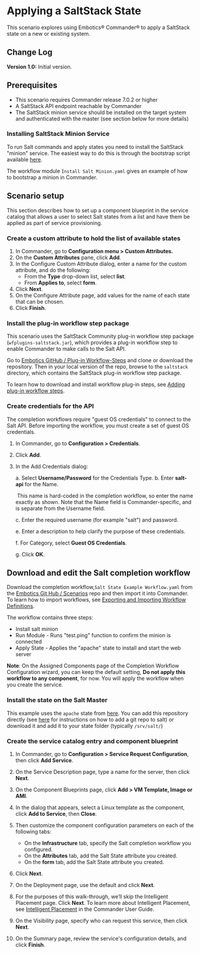 # Applying a SaltStack State

This scenario explores using Embotics® Commander® to apply a SaltStack state on a new or existing system.

## Change Log

**Version 1.0:** Initial version.

## Prerequisites

* This scenario requires Commander release 7.0.2 or higher
* A SaltStack API endpoint reachable by Commander
* The SaltStack minion service should be installed on the target system and authenticated with the master (see section below for more details)

### Installing SaltStack Minion Service

To run Salt commands and apply states you need to install the SaltStack "minion" service. The easiest way to do this is through the bootstrap script available [here](https://bootstrap.saltstack.com).

The workflow module `Install Salt Minion.yaml` gives an example of how to bootstrap a minion in Commander.

## Scenario setup

This section describes how to set up a component blueprint in the service catalog that allows a user to select Salt states from a list and have them be applied as part of service provisioning.

### Create a custom attribute to hold the list of available states

1. In Commander, go to **Configuration menu > Custom Attributes.** 
2. On the **Custom Attributes** pane, click **Add**.
3. In the Configure Custom Attribute dialog, enter a name for the custom attribute, and do the following:
    * From the **Type** drop-down list, select **list**.
    * From **Applies to**, select **form**.
4. Click **Next**.
5. On the Configure Attribute page, add values for the name of each state that can be chosen.
6. Click **Finish**. 

### Install the plug-in workflow step package

This scenario uses the SaltStack Community plug-in workflow step package (`wfplugins-saltstack.jar`), which provides a plug-in workflow step to enable Commander to make calls to the Salt API.

Go to [Embotics GitHub / Plug-in Workflow-Steps](https://github.com/Embotics/Plug-in-Workflow-Steps) and clone or download the repository. Then in your local version of the repo, browse to the `saltstack` directory, which contains the SaltStack plug-in workflow step package. 

To learn how to download and install workflow plug-in steps, see [Adding plug-in workflow steps](http://docs.embotics.com/commander/Using-Plug-In-WF-Steps.htm#Adding).

### Create credentials for the API
The completion workflows require "guest OS credentials" to connect to the Salt API. Before importing the workflow, you must create a set of guest OS credentials.
1. In Commander, go to **Configuration > Credentials**.
2. Click **Add**.
3. In the Add Credentials dialog: 

   a. Select **Username/Password** for the Credentials Type.
   b. Enter **salt-api** for the Name.

   ​    This name is hard-coded in the completion workflow, so enter the name exactly as shown. Note that the Name field is Commander-specific, and is separate from the Username field.

   c. Enter the required username (for example "salt") and password.

   e. Enter a description to help clarify the purpose of these credentials.

   f. For Category, select **Guest OS Credentials**.

   g. Click **OK**.

## Download and edit the Salt completion workflow
Download the completion workflow,`Salt State Example Workflow.yaml` from the [Embotics Git Hub / Scenarios](https://github.com/Embotics/Scenarios) repo and then import it into Commander. To learn how to import workflows, see [Exporting and Importing Workflow Definitions](http://docs.embotics.com/commander/exporting-and-importing-workflows.htm).

The workflow contains three steps:
* Install salt minion
* Run Module - Runs "test.ping" function to confirm the minion is connected
* Apply State - Applies the "apache" state to install and start the web server

**Note**: On the Assigned Components page of the Completion Workflow Configuration wizard, you can keep the default setting, **Do not apply this workflow to any component**, for now. You will apply the workflow when you create the service.

### Install the state on the Salt Master
This example uses the `apache` state from [here](https://github.com/saltstack-formulas/apache-formula.git). You can add this repository directly (see [here](https://docs.saltstack.com/en/latest/topics/tutorials/gitfs.html) for instructions on how to add a git repo to salt) or download it and add it to your state folder (typically `/srv/salt/`)

### Create the service catalog entry and component blueprint
1. In Commander, go to **Configuration > Service Request Configuration**, then click **Add Service**.
2. On the Service Description page, type a name for the server, then click **Next**.
3. On the Component Blueprints page, click **Add > VM Template, Image or AMI**. 
4. In the dialog that appears, select a Linux template as the component, click **Add to Service**, then **Close**.

5. Then customize the component configuration parameters on each of the following tabs:
   - On the **Infrastructure** tab, specify the Salt completion workflow you configured.
   - On the **Attributes** tab, add the Salt State attribute you created.
   - On the **form** tab, add the Salt State attribute you created.
6. Click **Next**. 
7. On the Deployment page, use the default and click **Next**.
8. For the purposes of this walk-through, we’ll skip the Intelligent Placement page. Click **Next**. To learn more about Intelligent Placement, see [Intelligent Placement](http://docs.embotics.com/commander/intelligent-placement.htm) in the Commander User Guide.  
9. On the Visibility page, specify who can request this service, then click **Next**.
10. On the Summary page, review the service's configuration details, and click **Finish**. 
